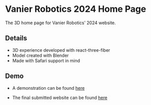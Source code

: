 # Vanier Robotics 2024 Home Page

The 3D home page for Vanier Robotics' 2024 website.

## Details

-   3D experience developed with react-three-fiber
-   Model created with Blender
-   Made with Safari support in mind

## Demo

-   A demonstration can be found [here](https://vanier-robotics-2024-home.vercel.app/)

-   The final submitted website can be found [here](https://vanopoly.crcrobotics.com)
